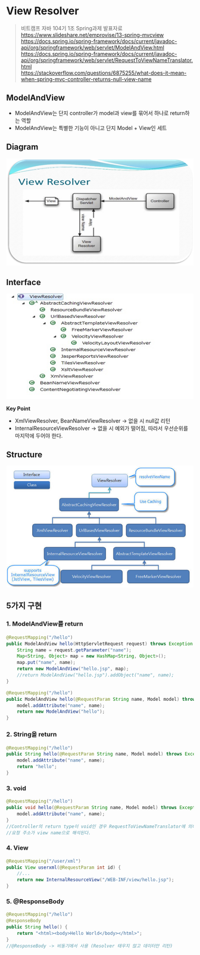 # View Resolver
> 비트캠프 자바 104기 1조 Spring과제 발표자료 <br>
https://www.slideshare.net/emprovise/13-spring-mvcview <br>
https://docs.spring.io/spring-framework/docs/current/javadoc-api/org/springframework/web/servlet/ModelAndView.html <br>
https://docs.spring.io/spring-framework/docs/current/javadoc-api/org/springframework/web/servlet/RequestToViewNameTranslator.html <br>
https://stackoverflow.com/questions/6875255/what-does-it-mean-when-spring-mvc-controller-returns-null-view-name

## ModelAndView
* ModelAndView는 단지 controller가 model과 view를 묶어서 하나로 return하는 역할
* ModelAndView는 특별한 기능이 아니고 단지 Model + View인 세트



## Diagram
![viewResolver_diagram.png](images/viewResolver_diagram.png)

## Interface
![viewResolver_interface.png](images/viewResolver_interface.png)

**Key Point**
* XmlViewResolver, BeanNameViewResolver -> 없을 시 null값 리턴
* InternalResourceViewResolver -> 없을 시 예외가 떨어짐, 따라서 우선순위를 마지막에 두어야 한다.

## Structure
![viewResolver_structure.png](images/viewResolver_structure.png)

## 5가지 구현
### 1. ModelAndView를 return
```java
@RequestMapping("/hello")
public ModelAndView hello(HttpServletRequest request) throws Exception {
    String name = request.getParameter("name");
    Map<String, Object> map = new HashMap<String, Object>();
    map.put("name", name);
    return new ModelAndView("hello.jsp", map);
    //return ModelAndView("hello.jsp").addObject("name", name);
}
```
```java
@RequestMapping("/hello")
public ModelAndView hello(@RequestParam String name, Model model) throws Exception {
    model.addAttribute("name", name);
    return new ModelAndView("hello");
}
```

### 2. String을 return
```java
@RequestMapping("/hello")
public String hello(@RequestParam String name, Model model) throws Exception {
    model.addAttribute("name", name);
    return "hello";
}
```

### 3. void
```java
@RequestMapping("/hello")
public void hello(@RequestParam String name, Model model) throws Exception {
    model.addAttribute("name", name);
}
//Controller의 return type이 void인 경우 RequestToViewNameTranslator에 의해서
//요청 주소가 view name으로 해석된다.
```

### 4. View
```java
@RequestMapping("/user/xml")
public View userxml(@RequestParam int id) {
    //...
    return new InternalResourceView("/WEB-INF/view/hello.jsp");
}
```

### 5. @ResponseBody
```java
@RequestMapping("/hello")
@ResponseBody
public String hello() {
    return "<html><body>Hello World</body></html>";
}
//@ResponseBody -> 비동기에서 사용 (Resolver 태우지 않고 데이터만 리턴)
```
